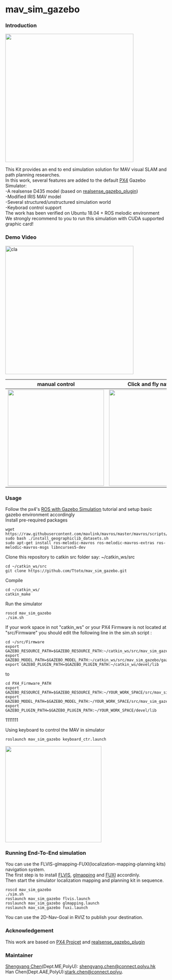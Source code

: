 # mav_sim_gazebo
### Introduction
<img src="others/mavsim.png" width="400">

This Kit provides an end to end simulation solution for MAV visual SLAM and path planning researches. <br />
In this work, several features are added to the default [PX4](https://github.com/PX4/Firmware) Gazebo Simulator: <br />
-A realsense D435 model (based on [realsense_gazebo_plugin](https://github.com/pal-robotics/realsense_gazebo_plugin)) <br />
-Modified IRIS MAV model <br />
-Several structured/unstructured simulation world <br />
-Keyborad control support <br />
The work has been verified on Ubuntu 18.04 + ROS melodic environment <br />
We strongly recommend to you to run this simulation with CUDA supported graphic card!
### Demo Video

<a href="https://www.youtube.com/watch?v=sKkA5f62P6g" target="_blank"><img src="https://img.youtube.com/vi/sKkA5f62P6g/0.jpg" 
alt="cla" width="400" border="0" /></a>

| manual control    | Click and fly navigation   |
| ---------------------- | ---------------------- |
| <img src="others/manual_kb_ctl.gif" width="300">  | <img src="others/click_and_fly.gif" width="300">  |

### Usage
Follow the px4's [ROS with Gazebo Simulation](https://dev.px4.io/v1.9.0/en/simulation/ros_interface.html) tutorial and setup basic gazebo environment accordingly<br />
Install pre-required packages
````
wget https://raw.githubusercontent.com/mavlink/mavros/master/mavros/scripts/install_geographiclib_datasets.sh
sudo bash ./install_geographiclib_datasets.sh
sudo apt-get install ros-melodic-mavros ros-melodic-mavros-extras ros-melodic-mavros-msgs libncurses5-dev 
````
Clone this repository to catkin src folder say: ~/catkin_ws/src
````
cd ~/catkin_ws/src
git clone https://github.com/Ttoto/mav_sim_gazebo.git
````
Compile
````
cd ~/catkin_ws/
catkin_make
````
Run the simulator
````
roscd mav_sim_gazebo
./sim.sh
````
If your work space in not "catkin_ws" or your PX4 Firmware is not located at "src/Firmware" you should edit the following line in the sim.sh script :
````
cd ~/src/Firmware
export GAZEBO_RESOURCE_PATH=$GAZEBO_RESOURCE_PATH:~/catkin_ws/src/mav_sim_gazebo/gazebo
export GAZEBO_MODEL_PATH=$GAZEBO_MODEL_PATH:~/catkin_ws/src/mav_sim_gazebo/gazebo/models
export GAZEBO_PLUGIN_PATH=$GAZEBO_PLUGIN_PATH:~/catkin_ws/devel/lib
````
to
````
cd PX4_Firmware_PATH
export GAZEBO_RESOURCE_PATH=$GAZEBO_RESOURCE_PATH:~/YOUR_WORK_SPACE/src/mav_sim_gazebo/gazebo
export GAZEBO_MODEL_PATH=$GAZEBO_MODEL_PATH:~/YOUR_WORK_SPACE/src/mav_sim_gazebo/gazebo/models
export GAZEBO_PLUGIN_PATH=$GAZEBO_PLUGIN_PATH:~/YOUR_WORK_SPACE/devel/lib
````

1111111

Using keyboard to control the MAV in simulator
````
roslaunch mav_sim_gazebo keyboard_ctr.launch
````
<img src="others/kbctr.png" width="300">

### Running End-To-End simulation
You can use the FLVIS-glmapping-FUXI(localization-mapping-planning kits) navigation system. <br />
The first step is to install [FLVIS](https://github.com/HKPolyU-UAV/FLVIS), [glmapping](https://github.com/HKPolyU-UAV/glmapping) and [FUXI](https://github.com/chenhanpolyu/fuxi-planner) accordinly. <br />
Then start the simulator localization mapping and planning kit in sequence. <br />
````
roscd mav_sim_gazebo
./sim.sh
roslaunch mav_sim_gazebo flvis.launch
roslaunch mav_sim_gazebo glmapping.launch
roslaunch mav_sim_gazebo fuxi.launch
````
You can use the 2D-Nav-Goal in RVIZ to publish your destination. <br />

### Acknowledgement
This work are based on [PX4 Projcet](https://github.com/PX4/Firmware) and [realsense_gazebo_plugin](https://github.com/pal-robotics/realsense_gazebo_plugin)


### Maintainer
[Shengyang Chen](https://www.polyu.edu.hk/researchgrp/cywen/index.php/en/people/researchstudent.html)(Dept.ME,PolyU): shengyang.chen@connect.polyu.hk <br />
Han Chen(Dept.AAE,PolyU):stark.chen@connect.polyu.
